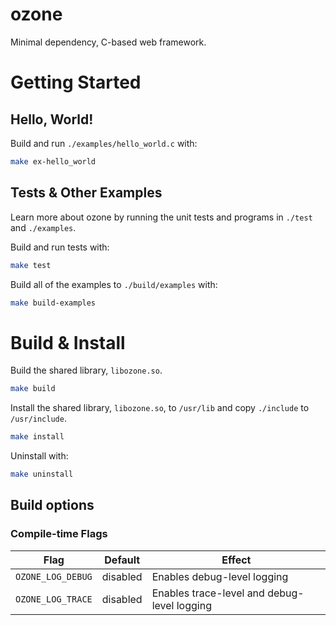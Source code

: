 # ozone

Minimal dependency, C-based web framework.

# Getting Started

## Hello, World!

Build and run `./examples/hello_world.c` with:

```bash
make ex-hello_world
```

## Tests & Other Examples

Learn more about ozone by running the unit tests and programs in `./test` and `./examples`.

Build and run tests with:

```bash
make test
```

Build all of the examples to `./build/examples` with:

```bash
make build-examples
```

# Build & Install

Build the shared library, `libozone.so`.

```bash
make build
```

Install the shared library, `libozone.so`, to `/usr/lib` and copy `./include` to `/usr/include`.

```bash
make install
```

Uninstall with:

```bash
make uninstall
```

## Build options

### Compile-time Flags

| Flag              | Default  | Effect                                      |
| ----------------- | -------- | ------------------------------------------- |
| `OZONE_LOG_DEBUG` | disabled | Enables debug-level logging                 |
| `OZONE_LOG_TRACE` | disabled | Enables trace-level and debug-level logging |
